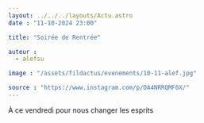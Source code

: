 ```yaml
---
layout: ../../../layouts/Actu.astro
date : "11-10-2024 23:00"

title: "Soirée de Rentrée"

auteur :
  - alefsu

image : "/assets/fildactus/evenements/10-11-alef.jpg"

source : "https://www.instagram.com/p/DA4NRRQMF0X/"
---
```


À ce vendredi pour nous changer les esprits